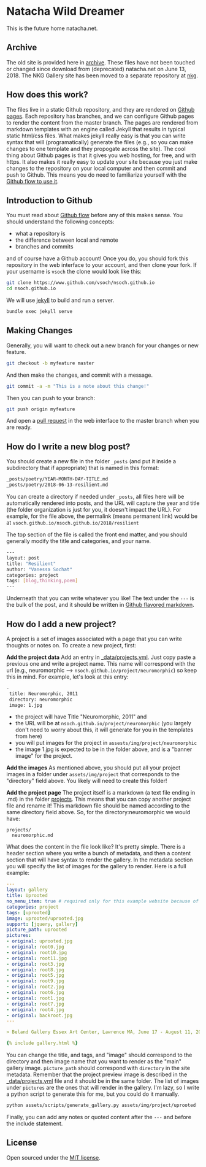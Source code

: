 # Natacha Wild Dreamer

This is the future home natacha.net.

## Archive
The old site is provided here in [archive](archive). These files have not been 
touched or changed since download from (deprecated) natacha.net on 
June 13, 2018. The NKG Gallery site has been moved to a separate repository
at [nkg](https://www.github.com/vsoch/nkg).

## How does this work? 

The files live in a static Github repository, and they are rendered on 
[Github pages](https://pages.github.com/). Each repository has branches, and
we can configure Github pages to render the content from the master branch. The pages 
are rendered from markdown templates with an engine called Jekyll that results in
typical static html/css files. What makes jekyll really easy is that you can
write syntax that will (programatically) generate the files (e.g., so you can make
changes to one template and they propogate across the site). The cool thing about
Github pages is that it gives you web hosting, for free, and with https. It also
makes it really easy to update your site because you just make changes to the repository
on your local computer and then commit and push to Github. This means you do
need to familiarize yourself with the [Github flow to use it](https://guides.github.com/introduction/flow/).

## Introduction to Github
You must read about [Github flow](https://guides.github.com/introduction/flow/) before
any of this makes sense. You should understand the following concepts:

 - what a repository is
 - the difference between local and remote
 - branches and commits

and of course have a Github account! Once you do, you should fork this repository in
the web interface to your account, and then clone your fork. If your username is `vsoch`
the clone would look like this:

```bash
git clone https://www.github.com/vsoch/nsoch.github.io
cd nsoch.github.io
```

We will use [jekyll](https://jekyllrb.com/docs/quickstart/) to build and run a server.

```bash
bundle exec jekyll serve
```

## Making Changes
Generally, you will want to check out a new branch for your changes or new feature.

```bash
git checkout -b myfeature master
```

And then make the changes, and commit with a message.

```bash
git commit -a -m "This is a note about this change!"
```

Then you can push to your branch:

```bash
git push origin myfeature
```

And open a [pull request](https://help.github.com/articles/about-pull-requests/) in the web interface to the master branch when you are ready.


## How do I write a new blog post?
You should create a new file in the folder `_posts` (and put it inside a subdirectory that if appropriate)
that is named in this format:

```bash
_posts/poetry/YEAR-MONTH-DAY-TITLE.md
_posts/poetry/2018-06-13-resilient.md
```

You can create a directory if needed under `_posts`, all files here will be automatically rendered into posts, and the URL will capture the year and title (the folder organization is just for you, it doesn't impact the URL). For example, for the file above, the permalink (means permanent link) would be at `vsoch.github.io/nsoch.github.io/2018/resilient`

The top section of the file is called the front end matter, and you should generally modify the title
and categories, and your name.

```bash
---
layout: post
title: "Resilient"
author: "Vanessa Sochat"
categories: project
tags: [blog,thinking,poem]
---
```

Underneath that you can write whatever you like! The text under the `---` is the bulk of the post,
and it should be written in [Github flavored markdown](https://guides.github.com/features/mastering-markdown/). 

## How do I add a new project?

A project is a set of images associated with a page that you can write thoughts or
notes on. To create a new project, first:

**Add the project data**
Add an entry in [_data/projects.yml](_data/projects.yml). Just copy paste a previous one and write a project name. This name will correspond with the url (e.g., neuromorphic --> `nsoch.github.io/project/neuromorphic`) so keep this in mind. For example, let's look at this entry:

```bash
-
 title: Neuromorphic, 2011
 directory: neuromorphic
 image: 1.jpg
```

  - the project will have Title "Neuromorphic, 2011" and 
  - the URL will be at `nsoch.github.io/project/neuromorphic` (you largely don't need to worry about this, it will generate for you in the templates from here)
  - you will put images for the project in `assests/img/project/neuromorphic`
  - the image 1.jpg is expected to be in the folder above, and is a "banner image" for the project. 


**Add the images**
As mentioned above, you should put all your project images in a folder under `assets/img/project` that corresponds to the "directory" field above. You likely will need to create this folder!


**Add the project page**
The project itself is a markdown (a text file ending in .md) in the folder [projects](projects). This means that you can copy another project file and rename it! This markdown file should be named according to the same directory field above. So, for the directory:neuromorphic we would have:

```
projects/
  neuromorphic.md
```

What does the content in the file look like? It's pretty simple. There is a header section where you write a bunch of metadata, and then a content section that will have syntax to render the gallery. In the metadata section you will specify the list of images for the gallery to render. Here is a full example:

```yaml
---
layout: gallery
title: Uprooted
no_menu_item: true # required only for this example website because of menu construction
categories: project
tags: [uprooted]
image: uprooted/uprooted.jpg
support: [jquery, gallery]
picture_path: uprooted
pictures:
- original: uprooted.jpg
- original: root0.jpg
- original: root10.jpg
- original: root11.jpg
- original: root3.jpg
- original: root8.jpg
- original: root5.jpg
- original: root9.jpg
- original: root2.jpg
- original: root6.jpg
- original: root1.jpg
- original: root7.jpg
- original: root4.jpg
- original: backroot.jpg
---

> Beland Gallery Essex Art Center, Lawrence MA, June 17 - August 11, 2011

{% include gallery.html %}
```

You can change the title, and tags, and "image" should correspond to the directory and then image name
that you want to render as the "main" gallery image. `picture_path` should correspond with `directory`
in the site metadata. Remember that the project preview image is described in the [_data/projects.yml](_data/projects.yml) file and it should be in the same folder. The list of
images under `pictures` are the ones that will render in the gallery. I'm lazy, so I write a python script to
generate this for me, but you could do it manually.

```bash
python assets/scripts/generate_gallery.py assets/img/project/uprooted
```

Finally, you can add any notes or quoted content after the `---` and before the include
statement. 

## License

Open sourced under the [MIT license](LICENSE.md).
